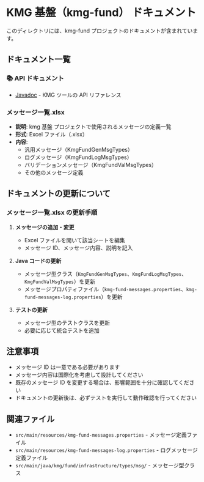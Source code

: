 # KMG 基盤（kmg-fund） ドキュメント

このディレクトリには、kmg-fund プロジェクトのドキュメントが含まれています。

## ドキュメント一覧

### 📚 API ドキュメント

- [Javadoc](javadoc/) - KMG ツールの API リファレンス

### メッセージ一覧.xlsx

- **説明**: kmg 基盤 プロジェクトで使用されるメッセージの定義一覧
- **形式**: Excel ファイル（.xlsx）
- **内容**:
  - 汎用メッセージ（KmgFundGenMsgTypes）
  - ログメッセージ（KmgFundLogMsgTypes）
  - バリデーションメッセージ（KmgFundValMsgTypes）
  - その他のメッセージ定義

## ドキュメントの更新について

### メッセージ一覧.xlsx の更新手順

1. **メッセージの追加・変更**

   - Excel ファイルを開いて該当シートを編集
   - メッセージ ID、メッセージ内容、説明を記入

2. **Java コードの更新**

   - メッセージ型クラス（`KmgFundGenMsgTypes`、`KmgFundLogMsgTypes`、`KmgFundValMsgTypes`）を更新
   - メッセージプロパティファイル（`kmg-fund-messages.properties`、`kmg-fund-messages-log.properties`）を更新

3. **テストの更新**
   - メッセージ型のテストクラスを更新
   - 必要に応じて統合テストを追加

## 注意事項

- メッセージ ID は一意である必要があります
- メッセージ内容は国際化を考慮して設計してください
- 既存のメッセージ ID を変更する場合は、影響範囲を十分に確認してください
- ドキュメントの更新後は、必ずテストを実行して動作確認を行ってください

## 関連ファイル

- `src/main/resources/kmg-fund-messages.properties` - メッセージ定義ファイル
- `src/main/resources/kmg-fund-messages-log.properties` - ログメッセージ定義ファイル
- `src/main/java/kmg/fund/infrastructure/types/msg/` - メッセージ型クラス
